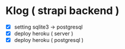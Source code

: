 # Klog ( strapi backend )

- [x] setting sqlite3 -> postgresql
- [x] deploy heroku ( server )
- [x] deploy heroku ( postgresql )
